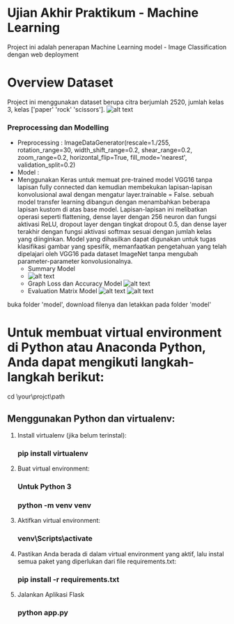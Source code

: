 # Ujian Akhir Praktikum - Machine Learning
Project ini adalah penerapan Machine Learning model - Image Classification dengan web deployment

# Overview Dataset
Project ini menggunakan dataset berupa citra berjumlah 2520, jumlah kelas 3, kelas ['paper' 'rock' 'scissors'].
![alt text](https://github.com/unggaputra/Web-Model-Deployment/blob/main/Asset/dataset.png?raw=true)

### Preprocessing dan Modelling
 * Preprocessing : ImageDataGenerator(rescale=1./255, rotation_range=30, width_shift_range=0.2, shear_range=0.2, zoom_range=0.2, horizontal_flip=True, fill_mode='nearest', validation_split=0.2)
 * Model :
 * Menggunakan Keras untuk memuat pre-trained model VGG16 tanpa lapisan fully connected dan kemudian membekukan lapisan-lapisan konvolusional awal dengan mengatur layer.trainable = False.
sebuah model transfer learning dibangun dengan menambahkan beberapa lapisan kustom di atas base model. Lapisan-lapisan ini melibatkan operasi seperti flattening, dense layer dengan 256 neuron dan fungsi aktivasi ReLU, dropout layer dengan tingkat dropout 0.5, dan dense layer terakhir dengan fungsi aktivasi softmax sesuai dengan jumlah kelas yang diinginkan.
Model yang dihasilkan dapat digunakan untuk tugas klasifikasi gambar yang spesifik, memanfaatkan pengetahuan yang telah dipelajari oleh VGG16 pada dataset ImageNet tanpa mengubah parameter-parameter konvolusionalnya.
   * Summary Model
   * ![alt text](https://github.com/unggaputra/Web-Model-Deployment/blob/main/Asset/summary.png?raw=true)
   * Graph Loss dan Accuracy Model
   ![alt text](https://github.com/unggaputra/Web-Model-Deployment/blob/main/Asset/history.png?raw=true)
   * Evaluation Matrix Model
   ![alt text](https://github.com/unggaputra/Web-Model-Deployment/blob/main/Asset/confusion.png?raw=true)
   ![alt text](https://github.com/unggaputra/Web-Model-Deployment/blob/main/Asset/report.png?raw=true)



buka folder 'model', download filenya dan letakkan pada folder 'model'

# Untuk membuat virtual environment di Python atau Anaconda Python, Anda dapat mengikuti langkah-langkah berikut:

cd \your\projct\path

## Menggunakan Python dan virtualenv:
1. Install virtualenv (jika belum terinstal):
   ### pip install virtualenv
   
2. Buat virtual environment:
   ### Untuk Python 3
   ### python -m venv venv
   
3. Aktifkan virtual environment:
   ### venv\Scripts\activate

4. Pastikan Anda berada di dalam virtual environment yang aktif, lalu instal semua paket yang diperlukan dari file requirements.txt:
   ### pip install -r requirements.txt

5. Jalankan Aplikasi Flask
   ### python app.py



